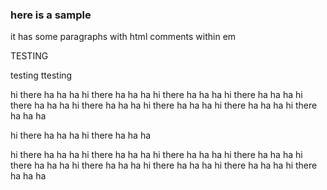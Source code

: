 ### here is a sample

it has some paragraphs with<!--sneaky--> html comments within em

TESTING

testing ttesting

hi there ha ha ha
hi there ha ha ha
hi there ha ha ha
hi there ha ha ha
hi there ha ha ha
hi there ha ha ha
hi there ha ha ha
hi there ha ha ha
hi there ha ha ha

hi there ha ha ha
hi there ha ha ha

hi there ha ha ha
hi there ha ha ha
hi there ha ha ha
hi there ha ha ha
hi there ha ha ha
hi there ha ha ha
hi there ha ha ha
hi there ha ha ha
hi there ha ha ha
<!-- here are some more comments -->
<!-- here are some more comments -->
